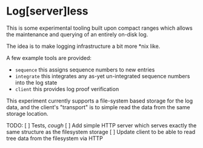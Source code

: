 Log[server]less
===============

This is some experimental tooling built upon compact ranges which allows the
maintenance and querying of an entirely on-disk log.

The idea is to make logging infrastructure a bit more *nix like.

A few example tools are provided:
 - `sequence` this assigns sequence numbers to new entries
 - `integrate` this integrates any as-yet un-integrated sequence numbers into the log state
 - `client` this provides log proof verification

This experiment currently supports a file-system based storage for the log data,
and the client's "transport" is to simple read the data from the same storage
location.

TODO:
 [ ] Tests, *cough*
 [ ] Add simple HTTP server which serves exactly the same structure as the filesystem storage
 [ ] Update client to be able to read tree data from the filesystem via HTTP